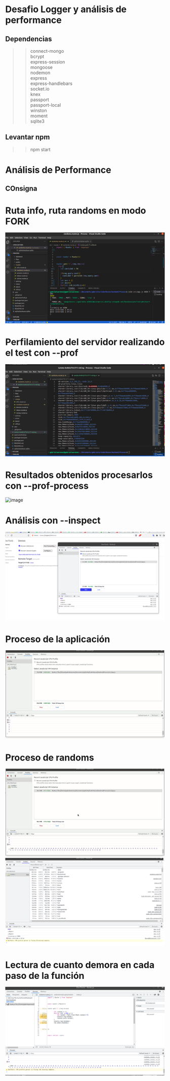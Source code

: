 # Desafio Logger y análisis de performance
## Dependencias
>>connect-mongo\
>>bcrypt\
>>express-session\
>>mongoose\
>>nodemon\
>>express\
>>express-handlebars\
>>socket.io\
>>knex\
>>passport\
>>passport-local\
>>winston\
>>moment\
>>sqlite3
## Levantar npm
>> npm start


# Análisis de Performance
## COnsigna
# Ruta info, ruta randoms en modo FORK
![image](https://github.com/Gabriela0012/loggerAnalisisdePerformance/blob/main/src/public/img/modo_fork.png)
# Perfilamiento del servidor realizando el test con --prof
![image](https://github.com/Gabriela0012/loggerAnalisisdePerformance/blob/main/src/public/img/profiling.png)
# Resultados obtenidos procesarlos con --prof-process
![image](https://github.com/Gabriela0012/loggerAnalisisdePerformance/blob/main/src/public/img/profInfo.gif)
# Análisis con --inspect
![image](https://github.com/Gabriela0012/loggerAnalisisdePerformance/blob/main/src/public/img/inspect.png)
# Proceso de la aplicación
![image](https://github.com/Gabriela0012/loggerAnalisisdePerformance/blob/main/src/public/img/profInsp.gif)
# Proceso de randoms
![image](https://github.com/Gabriela0012/loggerAnalisisdePerformance/blob/main/src/public/img/profRandoms.gif)
![image](https://github.com/Gabriela0012/loggerAnalisisdePerformance/blob/main/src/public/img/profiInsc.png)
# Lectura de cuanto demora en cada paso de la función
![image](https://github.com/Gabriela0012/loggerAnalisisdePerformance/blob/main/src/public/img/randoms.png)


